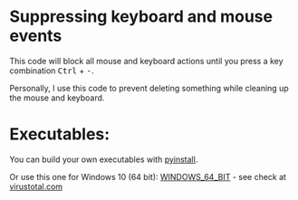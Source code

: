 # Suppressing keyboard and mouse events

This code will block all mouse and keyboard actions until you press a key combination <kbd>Ctrl</kbd> + <kbd>-</kbd>.

Personally, I use this code to prevent deleting something while cleaning up the mouse and keyboard.

# Executables:
You can build your own executables with [pyinstall](https://pyinstaller.org/en/stable/).

Or use this one for Windows 10 (64 bit):
[WINDOWS_64_BIT](executables/Supress_input_WINDOWS_64_BIT.7z) - see check at 
[virustotal.com ](https://www.virustotal.com/gui/file-analysis/MjNkZTMxMGUyMjFjNTYzOWM5ZTMyMTQ2MzA5NzNjZTY6MTY5NDQ2MTA0MQ==) 

